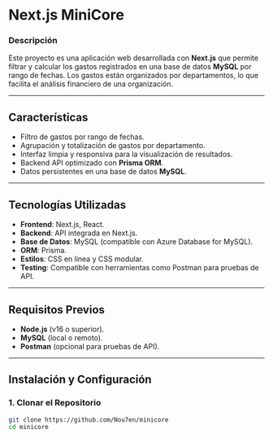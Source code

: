 # **Next.js MiniCore**

### **Descripción**
Este proyecto es una aplicación web desarrollada con **Next.js** que permite filtrar y calcular los gastos registrados en una base de datos **MySQL** por rango de fechas. Los gastos están organizados por departamentos, lo que facilita el análisis financiero de una organización.

---

## **Características**
- Filtro de gastos por rango de fechas.
- Agrupación y totalización de gastos por departamento.
- Interfaz limpia y responsiva para la visualización de resultados.
- Backend API optimizado con **Prisma ORM**.
- Datos persistentes en una base de datos **MySQL**.

---

## **Tecnologías Utilizadas**
- **Frontend**: Next.js, React.
- **Backend**: API integrada en Next.js.
- **Base de Datos**: MySQL (compatible con Azure Database for MySQL).
- **ORM**: Prisma.
- **Estilos**: CSS en línea y CSS modular.
- **Testing**: Compatible con herramientas como Postman para pruebas de API.

---

## **Requisitos Previos**
- **Node.js** (v16 o superior).
- **MySQL** (local o remoto).
- **Postman** (opcional para pruebas de API).

---

## **Instalación y Configuración**

### 1. **Clonar el Repositorio**
```bash
git clone https://github.com/Nou7en/minicore
cd minicore
